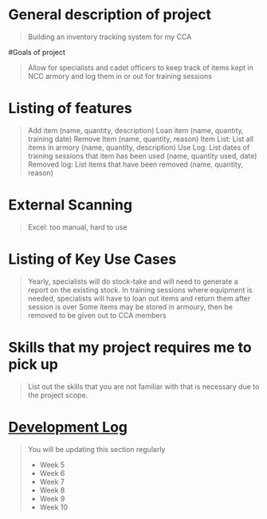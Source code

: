 # General description of project
> Building an inventory tracking system for my CCA

#Goals of project
> Allow for specialists and cadet officers to keep track of items kept in NCC armory and log them in or out for training sessions

# Listing of features
> Add item (name, quantity, description)
> Loan item (name, quantity, training date)
> Remove Item (name, quantity, reason)
> Item List: List all items in armory (name, quantity, description)
> Use Log: List dates of training sessions that item has been used (name, quantity used, date)
> Removed log: List items that have been removed (name, quantity, reason) 

# External Scanning
> Excel: too manual, hard to use

# Listing of Key Use Cases
> Yearly, specialists will do stock-take and will need to generate a report on the existing stock.
> In training sessions where equipment is needed, specialists will have to loan out items and return them after session is over
> Some items may be stored in  armoury, then be removed to be given out to CCA members

# Skills that my project requires me to pick up
> List out the skills that you are not familiar with that is necessary due to the project scope.

# [Development Log](/devlog.md)
> You will be updating this section regularly
> - Week 5
> - Week 6
> - Week 7
> - Week 8
> - Week 9
> - Week 10
